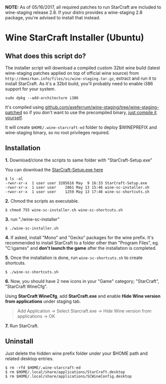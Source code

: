 
**NOTE:** As of 05/16/2017, all required patches to run StarCraft are included to wine-staging release 2.8. If your distro provides a wine-staging 2.8 package, you're advised to install that instead. 


Wine StarCraft Installer (Ubuntu)
=======================
## What does this script do?

The installer script will download a compiled custom 32bit wine build (latest wine-staging patches applied on top of official wine source) from `http://demirkan.info/files/sc/wine-staging.tar.gz`, extract and run it to install StarCraft. As it's a 32bit build, you'll probably need to enable i386 support for your system. 

`sudo dpkg --add-architecture i386`

 It's compiled using [github.com/aveferrum/wine-staging/tree/wine-staging-patched](https://github.com/aveferrum/wine-staging/tree/wine-staging-patched "Wine Staging Patched") so if you don't want to use the precompiled binary, [just compile it yourself](https://wiki.winehq.org/Building_Wine "Building Wine").

It will create `$HOME/.wine-starcraft-ed` folder to deploy $WINEPREFIX and wine-staging binary, so no root privileges required.

## Installation
**1.** Download/clone the scripts to same folder with "StarCraft-Setup.exe" 

You can download the [StarCraft-Setup.exe here](https://battle.net/download/getInstallerForGame?version=LIVE&gameProgram=STARCRAFT "StarCraft-Setup.exe")

```
$ ls -al
-rwxr-xr-x  1 user user 3205616 May  9 16:33 StarCraft-Setup.exe
-rwxr-xr-x  1 user user    2861 May 13 15:46 wine-sc-installer.sh
-rwxr-xr-x  1 user user    1259 May 13 17:46 wine-sc-shortcuts.sh
```
**2.** Chmod the scripts as executable.

`$ chmod 755 wine-sc-installer.sh wine-sc-shortcuts.sh`

**3.** run "./wine-sc-installer"

`$ ./wine-sc-installer.sh`

**4.** If asked, install "Mono" and "Gecko" packages for the wine prefix. It's recommended to install StarCraft to a folder other than "Program Files", eg. "C:\games" and **don't launch the game** after the installation is completed. 

**5.** Once the installation is done, run `wine-sc-shortcuts.sh` to create shortcuts.

`$ ./wine-sc-shortcuts.sh`

**6.**  Now, you should have 2 new icons in your "Game" category; "StarCraft", "StarCraft WineCfg".

Using **StarCraft WineCfg**,  add **StarCraft.exe** and enable **Hide Wine version from applications** under staging tab. 
   
> Add Application -> Select Starcraft.exe -> Hide Wine version from applications -> OK
    
**7.** Run StarCraft.

## Uninstall

Just delete the hidden wine prefix folder under your $HOME path and related desktop entries.

```
$ rm -rfd $HOME/.wine-starcraft-ed 
$ rm $HOME/.local/share/applications/StarCraft.desktop
$ rm $HOME/.local/share/applications/SCWineConfig.desktop
```